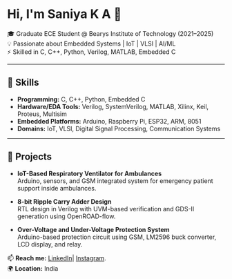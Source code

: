# Hi, I'm Saniya K A 👋  

🎓 Graduate ECE Student @ Bearys Institute of Technology (2021–2025)  
💡 Passionate about Embedded Systems | IoT | VLSI | AI/ML  
⚡ Skilled in C, C++, Python, Verilog, MATLAB, Embedded C  

---

## 🔧 Skills  
- **Programming:** C, C++, Python, Embedded C  
- **Hardware/EDA Tools:** Verilog, SystemVerilog, MATLAB, Xilinx, Keil, Proteus, Multisim  
- **Embedded Platforms:** Arduino, Raspberry Pi, ESP32, ARM, 8051  
- **Domains:** IoT, VLSI, Digital Signal Processing, Communication Systems  

---

## 🚀 Projects  
- **IoT-Based Respiratory Ventilator for Ambulances**  
  Arduino, sensors, and GSM integrated system for emergency patient support inside ambulances.  

- **8-bit Ripple Carry Adder Design**  
  RTL design in Verilog with UVM-based verification and GDS-II generation using OpenROAD-flow.  

- **Over-Voltage and Under-Voltage Protection System**  
  Arduino-based protection circuit using GSM, LM2596 buck converter, LCD display, and relay.
  

📫 **Reach me:** [LinkedIn](https://www.linkedin.com/in/sainusanzsanuwbc)| [Instagram](https://www.instagram.com/?next=%2F&hl=en).  
🌍 **Location:** India  
